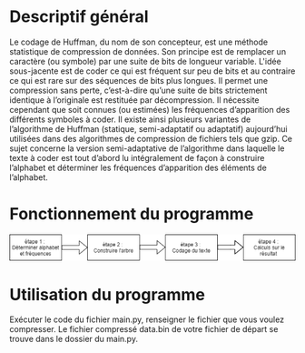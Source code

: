 # Descriptif général

Le codage de Huffman, du nom de son concepteur, est une méthode statistique de compression de
données. Son principe est de remplacer un caractère (ou symbole) par une suite de bits de longueur
variable. L'idée sous-jacente est de coder ce qui est fréquent sur peu de bits et au contraire ce qui est
rare sur des séquences de bits plus longues. Il permet une compression sans perte, c’est-à-dire qu’une
suite de bits strictement identique à l’originale est restituée par décompression. Il nécessite cependant
que soit connues (ou estimées) les fréquences d’apparition des différents symboles à coder. Il existe
ainsi plusieurs variantes de l’algorithme de Huffman (statique, semi-adaptatif ou adaptatif)
aujourd’hui utilisées dans des algorithmes de compression de fichiers tels que gzip.
Ce sujet concerne la version semi-adaptative de l’algorithme dans laquelle le texte à coder est tout
d’abord lu intégralement de façon à construire l’alphabet et déterminer les fréquences d’apparition
des éléments de l’alphabet.

# Fonctionnement du programme

![alt text](https://github.com/enzomasson25/Proj631/blob/master/Projet1/src/Untitled%20Diagram.png)

# Utilisation du programme 

Exécuter le code du fichier main.py, renseigner le fichier que vous voulez compresser. Le fichier compressé data.bin de votre fichier de départ se trouve dans le dossier du main.py.
